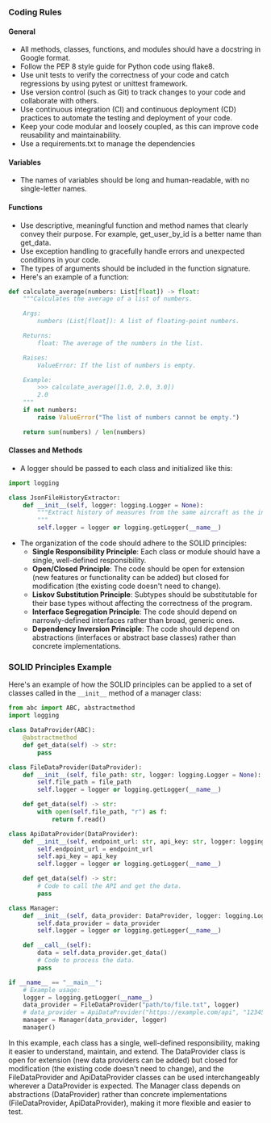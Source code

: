 ### Coding Rules

#### General
* All methods, classes, functions, and modules should have a docstring in Google format.
* Follow the PEP 8 style guide for Python code using flake8.
* Use unit tests to verify the correctness of your code and catch regressions by using pytest or unittest framework.
* Use version control (such as Git) to track changes to your code and collaborate with others.
* Use continuous integration (CI) and continuous deployment (CD) practices to automate the testing and deployment of your code.
* Keep your code modular and loosely coupled, as this can improve code reusability and maintainability.
* Use a requirements.txt to manage the dependencies 

#### Variables
* The names of variables should be long and human-readable, with no single-letter names.

#### Functions
* Use descriptive, meaningful function and method names that clearly convey their purpose. For example, get\_user\_by\_id is a better name than get\_data.
* Use exception handling to gracefully handle errors and unexpected conditions in your code.
* The types of arguments should be included in the function signature.
* Here's an example of a function:
```python
def calculate_average(numbers: List[float]) -> float:
    """Calculates the average of a list of numbers.

    Args:
        numbers (List[float]): A list of floating-point numbers.

    Returns:
        float: The average of the numbers in the list.

    Raises:
        ValueError: If the list of numbers is empty.

    Example:
        >>> calculate_average([1.0, 2.0, 3.0])
        2.0
    """
    if not numbers:
        raise ValueError("The list of numbers cannot be empty.")

    return sum(numbers) / len(numbers)
```

#### Classes and Methods
* A logger should be passed to each class and initialized like this:
```python
import logging

class JsonFileHistoryExtractor:
    def __init__(self, logger: logging.Logger = None):
        """Extract history of measures from the same aircraft as the input JSON file in the last n months.
        """
        self.logger = logger or logging.getLogger(__name__)
```
* The organization of the code should adhere to the SOLID principles:
	+ **Single Responsibility Principle**: Each class or module should have a single, well-defined responsibility.
	+ **Open/Closed Principle**: The code should be open for extension (new features or functionality can be added) but closed for modification (the existing code doesn't need to change).
	+ **Liskov Substitution Principle**: Subtypes should be substitutable for their base types without affecting the correctness of the program.
	+ **Interface Segregation Principle**: The code should depend on narrowly-defined interfaces rather than broad, generic ones.
	+ **Dependency Inversion Principle**: The code should depend on abstractions (interfaces or abstract base classes) rather than concrete implementations.

### SOLID Principles Example

Here's an example of how the SOLID principles can be applied to a set of classes called in the `__init__` method of a manager class:
```python
from abc import ABC, abstractmethod
import logging

class DataProvider(ABC):
    @abstractmethod
    def get_data(self) -> str:
        pass

class FileDataProvider(DataProvider):
    def __init__(self, file_path: str, logger: logging.Logger = None):
        self.file_path = file_path
        self.logger = logger or logging.getLogger(__name__)

    def get_data(self) -> str:
        with open(self.file_path, "r") as f:
            return f.read()

class ApiDataProvider(DataProvider):
    def __init__(self, endpoint_url: str, api_key: str, logger: logging.Logger = None):
        self.endpoint_url = endpoint_url
        self.api_key = api_key
        self.logger = logger or logging.getLogger(__name__)

    def get_data(self) -> str:
        # Code to call the API and get the data.
        pass

class Manager:
    def __init__(self, data_provider: DataProvider, logger: logging.Logger = None):
        self.data_provider = data_provider
        self.logger = logger or logging.getLogger(__name__)

    def __call__(self):
        data = self.data_provider.get_data()
        # Code to process the data.
        pass

if __name__ == "__main__":
    # Example usage:
    logger = logging.getLogger(__name__)
    data_provider = FileDataProvider("path/to/file.txt", logger)
    # data_provider = ApiDataProvider("https://example.com/api", "12345", logger)
    manager = Manager(data_provider, logger)
    manager()
```
In this example, each class has a single, well-defined responsibility, making it easier to understand, maintain, and extend. The DataProvider class is open for extension (new data providers can be added) but closed for modification (the existing code doesn't need to change), and the FileDataProvider and ApiDataProvider classes can be used interchangeably wherever a DataProvider is expected. The Manager class depends on abstractions (DataProvider) rather than concrete implementations (FileDataProvider, ApiDataProvider), making it more flexible and easier to test.
